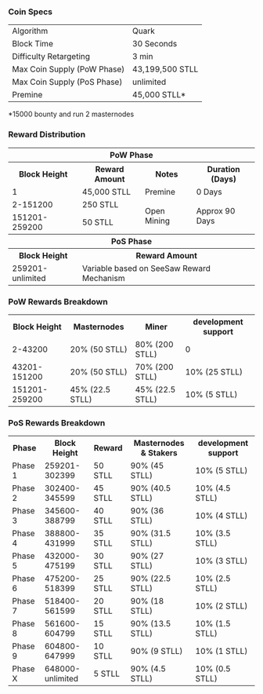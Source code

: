 

### Coin Specs
<table>
<tr><td>Algorithm</td><td>Quark</td></tr>
<tr><td>Block Time</td><td>30 Seconds</td></tr>
<tr><td>Difficulty Retargeting</td><td>3 min</td></tr>
<tr><td>Max Coin Supply (PoW Phase)</td><td>43,199,500 STLL</td></tr>
<tr><td>Max Coin Supply (PoS Phase)</td><td>unlimited</td></tr>
<tr><td>Premine</td><td>45,000 STLL*</td></tr>
</table>

*15000 bounty and run 2 masternodes

### Reward Distribution

<table>
<th colspan=4>PoW Phase</th>
<tr><th>Block Height</th><th>Reward Amount</th><th>Notes</th><th>Duration (Days)</th></tr>
<tr><td>1</td><td>45,000 STLL</td><td>Premine</td><td>0 Days</td></tr>
<tr><td>2-151200</td><td>250 STLL</td><td rowspan=2>Open Mining</td><td rowspan=2> Approx 90 Days</td></tr>
<tr><td>151201-259200</td><td>50 STLL</td></tr>
<tr><th colspan=4>PoS Phase</th></tr>
<tr><th>Block Height</th><th colspan=3>Reward Amount</th></tr>
<tr><td>259201-unlimited</td><td colspan=3>Variable based on SeeSaw Reward Mechanism</td></tr>
</table>

### PoW Rewards Breakdown

<table>
<th>Block Height</th><th>Masternodes</th><th>Miner</th><th>development support</th>
<tr><td>2-43200</td><td>20% (50 STLL)</td><td>80% (200 STLL)</td><td>0</td></tr>
<tr><td>43201-151200</td><td>20% (50 STLL)</td><td>70% (200 STLL)</td><td>10% (25 STLL)</td></tr>
<tr><td>151201-259200</td><td>45% (22.5 STLL)</td><td>45% (22.5 STLL)</td><td>10% (5 STLL)</td></tr>
</table>

### PoS Rewards Breakdown

<table>
<th>Phase</th><th>Block Height</th><th>Reward</th><th>Masternodes & Stakers</th><th>development support</th>
<tr><td>Phase 1</td><td>259201-302399</td><td>50 STLL</td><td>90% (45 STLL)</td><td>10% (5 STLL)</td></tr>
<tr><td>Phase 2</td><td>302400-345599</td><td>45 STLL</td><td>90% (40.5 STLL)</td><td>10% (4.5 STLL)</td></tr>
<tr><td>Phase 3</td><td>345600-388799</td><td>40 STLL</td><td>90% (36 STLL)</td><td>10% (4 STLL)</td></tr>
<tr><td>Phase 4</td><td>388800-431999</td><td>35 STLL</td><td>90% (31.5 STLL)</td><td>10% (3.5 STLL)</td></tr>
<tr><td>Phase 5</td><td>432000-475199</td><td>30 STLL</td><td>90% (27 STLL)</td><td>10% (3 STLL)</td></tr>
<tr><td>Phase 6</td><td>475200-518399</td><td>25 STLL</td><td>90% (22.5 STLL)</td><td>10% (2.5 STLL)</td></tr>
<tr><td>Phase 7</td><td>518400-561599</td><td>20 STLL</td><td>90% (18 STLL)</td><td>10% (2 STLL)</td></tr>
<tr><td>Phase 8</td><td>561600-604799</td><td>15 STLL</td><td>90% (13.5 STLL)</td><td>10% (1.5 STLL)</td></tr>
<tr><td>Phase 9</td><td>604800-647999</td><td>10 STLL</td><td>90% (9 STLL)</td><td>10% (1 STLL)</td></tr>
<tr><td>Phase X</td><td>648000-unlimited</td><td>5 STLL</td><td>90% (4.5 STLL)</td><td>10% (0.5 STLL)</td></tr>
</table>
